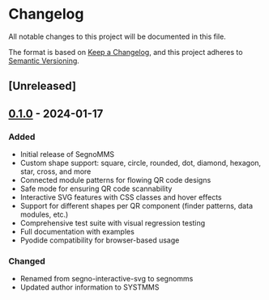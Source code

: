 # Changelog

All notable changes to this project will be documented in this file.

The format is based on [Keep a Changelog](https://keepachangelog.com/en/1.0.0/),
and this project adheres to [Semantic Versioning](https://semver.org/spec/v2.0.0.html).

## [Unreleased]

## [0.1.0] - 2024-01-17

### Added
- Initial release of SegnoMMS
- Custom shape support: square, circle, rounded, dot, diamond, hexagon, star, cross, and more
- Connected module patterns for flowing QR code designs
- Safe mode for ensuring QR code scannability
- Interactive SVG features with CSS classes and hover effects
- Support for different shapes per QR component (finder patterns, data modules, etc.)
- Comprehensive test suite with visual regression testing
- Full documentation with examples
- Pyodide compatibility for browser-based usage

### Changed
- Renamed from segno-interactive-svg to segnomms
- Updated author information to SYSTMMS

[0.1.0]: https://github.com/systmms/segnomms/releases/tag/v0.1.0